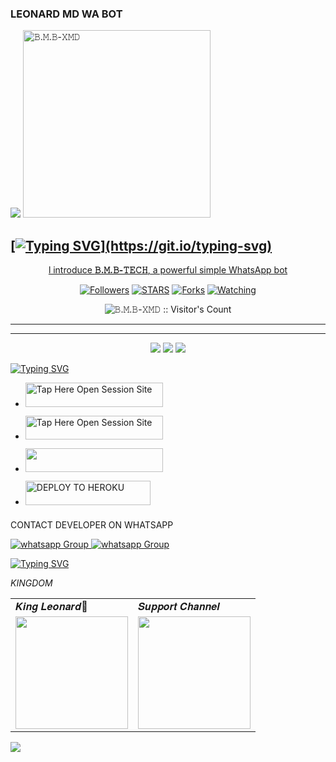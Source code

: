    ###  LEONARD MD WA BOT
   

 <a href="https://github.com/DenverCoder1/readme-typing-svg"><img src="https://readme-typing-svg.herokuapp.com?font=Rockstar-ExtraBold&color=F33A6A&lines=𝐖𝐞𝐥𝐜𝐨𝐦𝐞+𝐓𝐨+𝙱.𝙼.𝙱+tech+𝐁𝐎𝐓.;𝙿𝙾𝚆𝙴𝚁𝙳+𝙱𝚈:+𝐌𝐑+𝙱.𝙼.𝙱-𝚇𝙼𝙳+𝐓𝐄𝐂𝐇;𝐜𝐫𝐞𝐚𝐭𝐞𝐝+𝐛𝐲:+𝙱.𝙼.𝙱-𝚇𝙼𝙳+𝐌𝐃;𝐌𝐑:+𝐓𝐄𝐂𝐇𝐍𝐎𝐋𝐎𝐆𝐘+🥷;𝐧𝐞𝐰+𝐯𝐢𝐫𝐬𝐢𝐨𝐧+💥;2025+-+2026.&heart;++;Self-taught+Back-Created+By,;Ibrahim+Adams+Am+The,;Best+Is+Bot+For+You+To,;Deploy..<3"></a>
 <a href="https://files.catbox.moe/4fqgva.jpg">
 <img alt="𝙱.𝙼.𝙱-𝚇𝙼𝙳" height="300" src="https://files.catbox.moe/4fqgva.jpg">

## [![Typing SVG](https://readme-typing-svg.herokuapp.com?font=Rockstar-ExtraBold&color=F33A6A&lines=𝐖𝐞𝐥𝐜𝐨𝐦𝐞+𝐓𝐨+𝙱.𝙼.𝙱+𝚃𝙴𝙲𝙷+𝐁𝐎𝐓.;𝙿𝙾𝚆𝙴𝚁𝙳+𝙱𝚈:+𝐌𝐑+𝙱.𝙼.𝙱+𝚃𝙴𝙲𝙷;𝐜𝐫𝐞𝐚𝐭𝐞𝐝+𝐛𝐲:+𝙱.𝙼.𝙱+𝚃𝙴𝙲𝙷;𝐌𝐑:+𝐓𝐄𝐂𝐇𝐍𝐎𝐋𝐎𝐆𝐘+🥷;𝐧𝐞𝐰+𝐯𝐞𝐫𝐬𝐢𝐨𝐧+💥;2025+-+2026.)](https://git.io/typing-svg)



  </h1> 
<p align="center">l introduce <b>𝙱.𝙼.𝙱-𝚃𝙴𝙲𝙷</b>, a powerful simple WhatsApp bot </p>

</p>
  <p align="center">
<a href="https://github.com/bmb200?tab=followers"><img title="Followers" src="https://img.shields.io/github/followers/bmb200?label=Followers&style=social"></a>
<a href="https://github.com/bmb200/𝙱.𝙼.𝙱-𝚇𝙼𝙳/stargazers/"><img title="STARS" src="https://img.shields.io/github/stars/Zedkazzozoranda091/𝙱.𝙼.𝙱-𝚃𝙴𝙲𝙷?&style=social"></a>
<a href="https://github.com/bmb200/𝙱.𝙼.𝙱-𝚇𝙼𝙳/network/members"><img title="Forks" src="https://github.com/bmb200/B.M.B-XMD/fork/bmb200/𝙱.𝙼.𝙱-𝚇𝙼𝙳?style=social"></a>
<a href="https://github.com/bmb200"><img title="Watching" src="https://img.shields.io/github/watchers/zedkazzozoranda091/leonard-md?label=Watching&style=social"></a>

</p>
<p align="center"><img src="https://profile-counter.glitch.me/{bmb200}/count.svg" alt="𝙱.𝙼.𝙱-𝚇𝙼𝙳 :: Visitor's Count"/></p>

---


---

<p align="center">
  <a href="https://github.com/bmb200/B.M.B-XMD"
</p>

<p align="center">
  <a href="https://github.com/bmb200/𝙱.𝙼.𝙱-𝚇𝙼𝙳/blob/main/temp/deploy-on-vps.md"><img src="https://img.shields.io/badge/self hosting-3d1513?style=for-the-badge&logo=serverless&logoColor=FD5750"></a>
  <a href="https://dashboard.heroku.com/new?template=https://github.com/Zedkazzozoranda091/LEONARD-MD/tree/main"><img src="https://img.shields.io/badge/heroku-9d7acc?style=for-the-badge&logo=heroku&logoColor=430098"></a>
  <a href="https://whatsapp.com/channel/0029VakLfckBlHpYVxryFJ14"><img src="https://img.shields.io/badge/CodeSpace-green?colorA=%23ff000&colorB=%23017e40&style=for-the-badge&logo=git&logoColor=white"></a>
</p>


[![Typing SVG](https://readme-typing-svg.herokuapp.com?font=Rockstar-ExtraBold&color=blue&lines=■+■+■+■+■+ℙ𝕃𝔼𝔸𝕊𝔼+𝔽𝕆ℝ𝕂+𝕋ℍ𝔼+ℝ𝔼ℙ𝕆)](https://git.io/typing-svg)
 
- <a href="https://github.com/bmb200/B.M.B-XMD/fork"><img title="Tap Here Open Session Site" src="https://img.shields.io/badge/FORK THIS REPO-h?color=darkblue&style=for-the-badge&logo=msi" width="220" height="38.45"/></a></p>
- <a href="https://Leonard-session.onrender.com/"><img title="Tap Here Open Session Site" src="https://img.shields.io/badge/PAIRING CODE-h?color=green&style=for-the-badge&logo=msi" width="220" height="38.45"/></a></p>
- <a align="center"><a href="https://signup.heroku.com">
 <img src="https://img.shields.io/badge/Create%20Account%20Now-darkblue?style=for-the-badge&logo=heroku" width="220" height="38.45"/></a></p>
 - <a href='https://dashboard.heroku.com/new?template=https://github.com/bmb200/B.M.B-XMD.git/tree/main' target="_darkblue"><img alt='DEPLOY TO HEROKU' src="https://img.shields.io/badge/Deploy%20To%20Heroku-darkblue?style=for-the-badge&logo=heroku" width="200" height="38.45"/></a>


   ###

CONTACT DEVELOPER ON WHATSAPP 

<a href="https://wa.me/message/255655192476" target="_blank">
    <img alt="whatsapp Group" src="https://img.shields.io/badge/leonard tech contact -25D366?style=for-the-badge&logo=whatsapp&logoColor=white" />


  
 
<a href="https://whatsapp.com/channel/0029VakLfckBlHpYVxryFJ14" target="_blank">
    <img alt="whatsapp Group" src="https://img.shields.io/badge/ LEONARD_TECH  CHANNEL -25D366?style=for-the-badge&logo=whatsapp&logoColor=white" />

     

<a href="https://git.io/typing-svg"><img src="https://readme-typing-svg.demolab.com?font=Fira+Code&weight=700&size=33&pause=1000&color=5513F7&width=435&lines=keep+using+LEONARD+MD😊" alt="Typing SVG" /></a>





*KINGDOM*

<table>
  <tr>
    <td>𝑲𝒊𝒏𝒈 𝑳𝒆𝒐𝒏𝒂𝒓𝒅👑</td></td>
    <td>𝑺𝒖𝒑𝒑𝒐𝒓𝒕 𝑪𝒉𝒂𝒏𝒏𝒆𝒍</td>
  </tr>
  <tr>
    <td><a href="https://wa.me/255655192476?"><img src="https://files.catbox.moe/1opvdg.jpg" width="180"</td>
    <td><a href="https://whatsapp.com/channel/0029VakLfckBlHpYVxryFJ14"><img src="https://files.catbox.moe/38ofr2.jpg" width="180"</td>
  </tr>
</table>

</p>

<a><img src='https://i.imgur.com/LyHic3i.gif'/></a>



     
